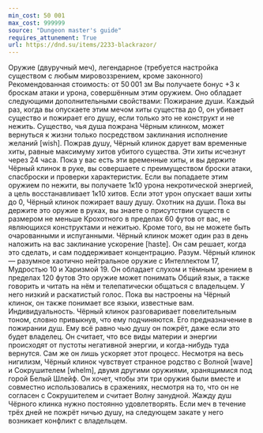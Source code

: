 ```yaml
---
min_cost: 50 001
max_cost: 999999
source: "Dungeon master's guide"
requires_attunement: True
url: https://dnd.su/items/2233-blackrazor/
---
```


Оружие (двуручный меч), легендарное (требуется настройка существом с любым мировоззрением, кроме законного)
Рекомендованная стоимость: от 50 001 зм
Вы получаете бонус +3 к броскам атаки и урона, совершённым этим оружием. Оно обладает следующими дополнительными свойствами:
Пожирание души. Каждый раз, когда вы опускаете этим мечом хиты существа до 0, он убивает существо и пожирает его душу, если только это не конструкт и не нежить. Существо, чья душа пожрана Чёрным клинком, может вернуться к жизни только посредством заклинания исполнение желаний [wish].
Пожрав душу, Чёрный клинок дарует вам временные хиты, равные максимуму хитов убитого существа. Эти хиты исчезнут через 24 часа. Пока у вас есть эти временные хиты, и вы держите Чёрный клинок в руке, вы совершаете с преимуществом броски атаки, спасброски и проверки характеристик. Если вы попадаете этим оружием по нежити, вы получаете 1к10 урона некротической энергией, а цель восстанавливает 1к10 хитов. Если этот урон опускает ваши хиты до 0, Чёрный клинок пожирает вашу душу.
Охотник на души. Пока вы держите это оружие в руках, вы знаете о присутствии существ с размером не меньше Крохотного в пределах 60 футов от вас, не являющихся конструктами и нежитью. Кроме того, вы не можете быть очарованными и испуганными. Чёрный клинок может один раз в день наложить на вас заклинание ускорение [haste]. Он сам решает, когда это сделать, и сам поддерживает концентрацию.
Разум. Чёрный клинок — разумное хаотично нейтральное оружие с Интеллектом 17, Мудростью 10 и Харизмой 19. Он обладает слухом и тёмным зрением в пределах 120 футов Это оружие может понимать Общий язык, а также говорить и читать на нём и телепатически общаться с владельцем. У него низкий и раскатистый голос. Пока вы настроены на Чёрный клинок, он также понимает все языки, известные вам.
Индивидуальность. Чёрный клинок разговаривает повелительным тоном, словно привыкнув, что ему подчиняются.
Его предназначение в пожирании душ. Ему всё равно чью душу он пожрёт, даже если это будет владелец. Он считает, что все виды материи и энергии происходят от пустоты негативной энергии, и когда-нибудь туда вернутся. Сам же он лишь ускоряет этот процесс.
Несмотря на весь нигилизм, Чёрный клинок чувствует странное родство с Волной [wave] и Сокрушителем [whelm], двумя другими оружиями, хранящимися под горой Белый Шлейф. Он хочет, чтобы эти три оружия были вместе и совместно использовались в сражениях, несмотря на то, что он не согласен с Сокрушителем и считает Волну занудной.
Жажду душ Чёрного клинка нужно постоянно удовлетворять. Если меч в течение трёх дней не пожрёт ничью душу, на следующем закате у него возникает конфликт с владельцем.